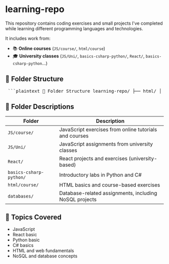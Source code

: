 # learning-repo

This repository contains coding exercises and small projects I've completed while learning different programming languages and technologies.

It includes work from:
- 📚 **Online courses** (`JS/course/`, `html/course`)
- 🎓 **University classes** (`JS/Uni/`, `basics-csharp-python/`,  `React/`, `basics-csharp-python`...)


## 📂 Folder Structure

<pre lang="markdown"> ```plaintext 📁 Folder Structure learning-repo/ ├── html/ │ ├── course/ # online course │ └── Uni/ # university ├── JavaScript/ │ ├── course/ │ └── Uni/ ├── React/ # university ├── basics-csharp-python/ # university │ ├── Python/ │ └── C#/ ├── databases/ │ ├── nosql/ │ └── sql/ └── README.md ``` </pre>

## 🧭 Folder Descriptions

| Folder                  | Description                                              |
|-------------------------|----------------------------------------------------------|
| `JS/course/`            | JavaScript exercises from online tutorials and courses   |
| `JS/Uni/`               | JavaScript assignments from university classes           |
| `React/`                | React projects and exercises (university-based)   |
| `basics-csharp-python/` | Introductory labs in Python and C#                       |
| `html/course/`          | HTML basics and course-based exercises                   |
| `databases/`            | Database-related assignments, including NoSQL projects   |

## 🌱 Topics Covered

- JavaScript
- React basic
- Python basic
- C# basics
- HTML and web fundamentals
- NoSQL and database concepts
